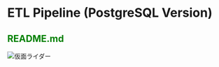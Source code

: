 # ETL Pipeline (PostgreSQL Version)

<html>
<head></head>
<body data-gr-ext-installed="" data-new-gr-c-s-check-loaded="14.1087.0">
<h2><span style="color:#008000;">README.md</span></h2>
<img src="https://Nasdaq API - ETL Processing.png" ALIGN=”left” alt="仮面ライダー" />
